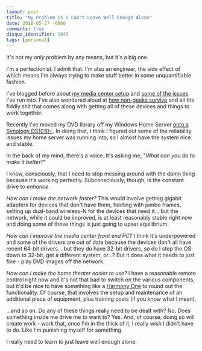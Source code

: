 ```yaml
---
layout: post
title: "My Problem Is I Can't Leave Well Enough Alone"
date: 2010-05-27 -0800
comments: true
disqus_identifier: 1645
tags: [personal]
---
```

It's not my *only* problem by any means, but it's a big one.

I'm a perfectionist. I admit that. I'm also an engineer, the side effect
of which means I'm always trying to make stuff better in some
unquantifiable fashion.

I've blogged before about [my media center
setup](/archive/2008/09/30/overview-of-my-media-center-solution.aspx)
and [some of the
issues](/archive/2010/02/05/working-through-perfectdisk-for-whs-issues.aspx)
I've run into. I've also wondered aloud at [how non-geeks
survive](/archive/2010/01/06/how-do-non-geeks-survive.aspx) and all the
fiddly shit that comes along with getting all of these devices and
things to work together.

Recently I've moved my DVD library off my Windows Home Server [onto a
Synology DS1010+](/archive/2010/05/20/moving-to-a-synology-ds1010.aspx).
In doing that, I think I figured out some of the reliability issues my
home server was running into, so I almost have the system nice and
stable.

In the back of my mind, there's a voice. It's asking me, "*What can you
do to make it better?*"

I know, consciously, that I need to stop messing around with the damn
thing because it's working perfectly. Subconsciously, though, is the
constant drive to *enhance*.

*How can I make the network faster?* This would involve getting gigabit
adapters for devices that don't have them, fiddling with jumbo frames,
setting up dual-band wireless-N for the devices that need it... but the
network, while it could be improved, is at least reasonably stable right
now and doing some of those things is just going to upset equilibrium.

*How can I improve the media center front end PC?* I think it's
underpowered and some of the drivers are out of date because the devices
don't all have recent 64-bit drivers... but they do have 32-bit drivers,
so do I step the OS down to 32-bit, get a different system, or...? But
it does what it needs to just fine - play DVD images off the network.

*How can I make the home theater easier to use?* I have a reasonable
remote control right now and it's not that bad to switch on the various
components, but it'd be nice to have something like a [Harmony
One](http://www.amazon.com/dp/B002RL875A?tag=mhsvortex) to round out the
functionality. Of course, that involves the setup and maintenance of an
additional piece of equipment, plus training costs (if you know what I
mean).

...and so on. Do any of these things really need to be dealt with? No.
Does something inside me drive me to want to? Yes. And, of course, doing
so will create work - work that, once I'm in the thick of it, I really
wish I didn't have to do. Like I'm punishing myself for something.

I really need to learn to just leave well enough alone.

